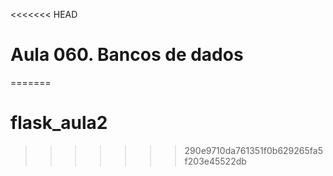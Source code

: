 <<<<<<< HEAD
# Aula 060. Bancos de dados
=======
# flask_aula2
>>>>>>> 290e9710da761351f0b629265fa5f203e45522db

